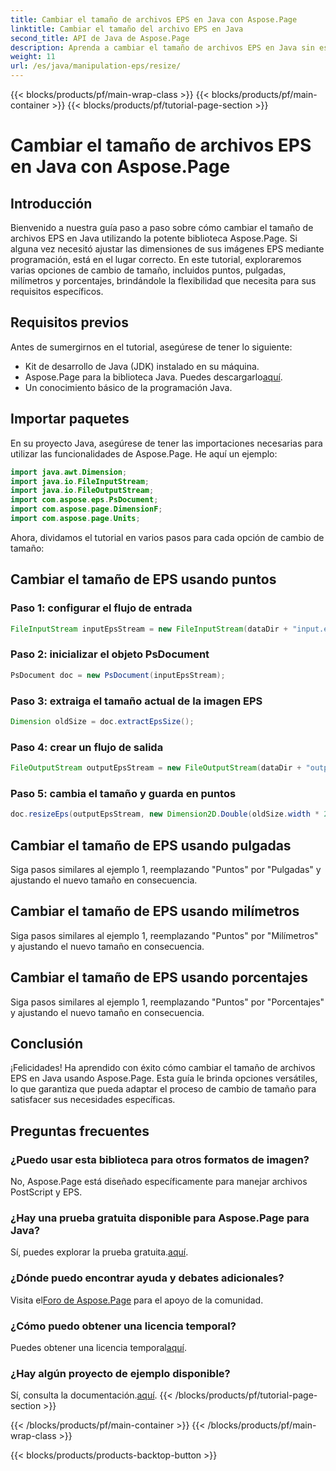 ```yaml
---
title: Cambiar el tamaño de archivos EPS en Java con Aspose.Page
linktitle: Cambiar el tamaño del archivo EPS en Java
second_title: API de Java de Aspose.Page
description: Aprenda a cambiar el tamaño de archivos EPS en Java sin esfuerzo con Aspose.Page para Java. Siga nuestra guía completa para obtener instrucciones paso a paso.
weight: 11
url: /es/java/manipulation-eps/resize/
---
```


{{< blocks/products/pf/main-wrap-class >}}
{{< blocks/products/pf/main-container >}}
{{< blocks/products/pf/tutorial-page-section >}}

# Cambiar el tamaño de archivos EPS en Java con Aspose.Page

## Introducción
Bienvenido a nuestra guía paso a paso sobre cómo cambiar el tamaño de archivos EPS en Java utilizando la potente biblioteca Aspose.Page. Si alguna vez necesitó ajustar las dimensiones de sus imágenes EPS mediante programación, está en el lugar correcto. En este tutorial, exploraremos varias opciones de cambio de tamaño, incluidos puntos, pulgadas, milímetros y porcentajes, brindándole la flexibilidad que necesita para sus requisitos específicos.
## Requisitos previos
Antes de sumergirnos en el tutorial, asegúrese de tener lo siguiente:
- Kit de desarrollo de Java (JDK) instalado en su máquina.
-  Aspose.Page para la biblioteca Java. Puedes descargarlo[aquí](https://releases.aspose.com/page/java/).
- Un conocimiento básico de la programación Java.
## Importar paquetes
En su proyecto Java, asegúrese de tener las importaciones necesarias para utilizar las funcionalidades de Aspose.Page. He aquí un ejemplo:
```java
import java.awt.Dimension;
import java.io.FileInputStream;
import java.io.FileOutputStream;
import com.aspose.eps.PsDocument;
import com.aspose.page.DimensionF;
import com.aspose.page.Units;

```
Ahora, dividamos el tutorial en varios pasos para cada opción de cambio de tamaño:
## Cambiar el tamaño de EPS usando puntos
### Paso 1: configurar el flujo de entrada
```java
FileInputStream inputEpsStream = new FileInputStream(dataDir + "input.eps");
```
### Paso 2: inicializar el objeto PsDocument
```java
PsDocument doc = new PsDocument(inputEpsStream);
```
### Paso 3: extraiga el tamaño actual de la imagen EPS
```java
Dimension oldSize = doc.extractEpsSize();
```
### Paso 4: crear un flujo de salida
```java
FileOutputStream outputEpsStream = new FileOutputStream(dataDir + "output_resize_points.eps");
```
### Paso 5: cambia el tamaño y guarda en puntos
```java
doc.resizeEps(outputEpsStream, new Dimension2D.Double(oldSize.width * 2, oldSize.height * 2), Units.Points);
```
## Cambiar el tamaño de EPS usando pulgadas
Siga pasos similares al ejemplo 1, reemplazando "Puntos" por "Pulgadas" y ajustando el nuevo tamaño en consecuencia.
## Cambiar el tamaño de EPS usando milímetros
Siga pasos similares al ejemplo 1, reemplazando "Puntos" por "Milímetros" y ajustando el nuevo tamaño en consecuencia.
## Cambiar el tamaño de EPS usando porcentajes
Siga pasos similares al ejemplo 1, reemplazando "Puntos" por "Porcentajes" y ajustando el nuevo tamaño en consecuencia.
## Conclusión
¡Felicidades! Ha aprendido con éxito cómo cambiar el tamaño de archivos EPS en Java usando Aspose.Page. Esta guía le brinda opciones versátiles, lo que garantiza que pueda adaptar el proceso de cambio de tamaño para satisfacer sus necesidades específicas.

## Preguntas frecuentes
### ¿Puedo usar esta biblioteca para otros formatos de imagen?
No, Aspose.Page está diseñado específicamente para manejar archivos PostScript y EPS.
### ¿Hay una prueba gratuita disponible para Aspose.Page para Java?
Sí, puedes explorar la prueba gratuita.[aquí](https://releases.aspose.com/).
### ¿Dónde puedo encontrar ayuda y debates adicionales?
 Visita el[Foro de Aspose.Page](https://forum.aspose.com/c/page/39) para el apoyo de la comunidad.
### ¿Cómo puedo obtener una licencia temporal?
 Puedes obtener una licencia temporal[aquí](https://purchase.aspose.com/temporary-license/).
### ¿Hay algún proyecto de ejemplo disponible?
 Sí, consulta la documentación.[aquí](https://reference.aspose.com/page/java/).
{{< /blocks/products/pf/tutorial-page-section >}}

{{< /blocks/products/pf/main-container >}}
{{< /blocks/products/pf/main-wrap-class >}}

{{< blocks/products/products-backtop-button >}}

